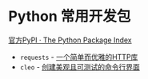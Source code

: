 # Python 常用开发包

[官方PyPI · The Python Package Index](https://pypi.org/)



- `requests` - [一个简单而优雅的HTTP库](./requests.md)
- `cleo` - [创建美观且可测试的命令行界面](./cleo.md)

